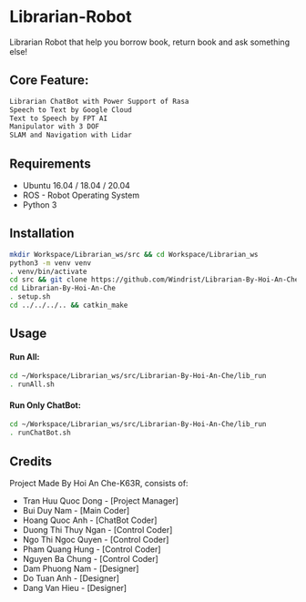 Librarian-Robot
=
Librarian Robot that help you borrow book, return book and ask something else!

## Core Feature:

```bash
Librarian ChatBot with Power Support of Rasa
Speech to Text by Google Cloud
Text to Speech by FPT AI
Manipulator with 3 DOF
SLAM and Navigation with Lidar
```

## Requirements
- Ubuntu 16.04 / 18.04 / 20.04
- ROS - Robot Operating System
- Python 3

## Installation
```bash
mkdir Workspace/Librarian_ws/src && cd Workspace/Librarian_ws
python3 -m venv venv
. venv/bin/activate
cd src && git clone https://github.com/Windrist/Librarian-By-Hoi-An-Che
cd Librarian-By-Hoi-An-Che
. setup.sh
cd ../../../.. && catkin_make
```

## Usage

#### Run All:
```bash
cd ~/Workspace/Librarian_ws/src/Librarian-By-Hoi-An-Che/lib_run
. runAll.sh
```
#### Run Only ChatBot:
```bash
cd ~/Workspace/Librarian_ws/src/Librarian-By-Hoi-An-Che/lib_run
. runChatBot.sh
```

## Credits
Project Made By Hoi An Che-K63R, consists of:

- Tran Huu Quoc Dong - [Project Manager]
- Bui Duy Nam - [Main Coder]
- Hoang Quoc Anh - [ChatBot Coder]
- Duong Thi Thuy Ngan - [Control Coder]
- Ngo Thi Ngoc Quyen - [Control Coder]
- Pham Quang Hung - [Control Coder]
- Nguyen Ba Chung - [Control Coder]
- Dam Phuong Nam - [Designer]
- Do Tuan Anh - [Designer]
- Dang Van Hieu - [Designer]

